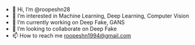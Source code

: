 - 👋 Hi, I’m @roopeshn28
- 👀 I’m interested in Machine Learning, Deep Learning, Computer Vision
- 🌱 I’m currently working on Deep Fake, GANS
- 💞️ I’m looking to collaborate on Deep Fake
- 📫 How to reach me roopeshn1994@gmail.com

<!---
roopeshn28/roopeshn28 is a ✨ special ✨ repository because its `README.md` (this file) appears on your GitHub profile.
You can click the Preview link to take a look at your changes.
--->
